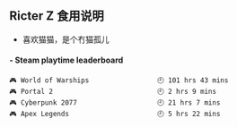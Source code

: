 ## Ricter Z 食用说明
- 喜欢猫猫，是个冇猫孤儿

<!-- steam-box start -->
#### - Steam playtime leaderboard
```text
🎮 World of Warships                 🕘 101 hrs 43 mins
🎮 Portal 2                          🕘 2 hrs 9 mins
🎮 Cyberpunk 2077                    🕘 21 hrs 7 mins
🎮 Apex Legends                      🕘 5 hrs 22 mins
```
<!-- Powered by https://github.com/YouEclipse/steam-box . -->
<!-- steam-box end -->

